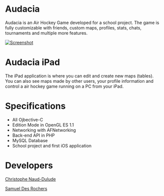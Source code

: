 Audacia
============
Audacia is an Air Hockey Game developed for a school project. The game is fully customizable with friends, custom maps, profiles, stats, chats, tournaments and multiple more features.

[![Screenshot](http://i.imgur.com/K3CELe4.png)](http://www.youtube.com/watch?v=SMbB6WnNyMU)

Audacia iPad
============
The iPad application is where you can edit and create new maps (tables). You can also see maps made by other users, your profile information and control a air hockey game running on a PC from your iPad.


Specifications
==============
* All Ojbective-C
* Edition Mode in OpenGL ES 1.1
* Networking with AFNetworking
* Back-end API in PHP
* MySQL Database
* School project and first iOS application


Developers
==========
[Christophe Naud-Dulude](https://github.com/Chris911)

[Samuel Des Rochers](https://github.com/samdesrochers)
